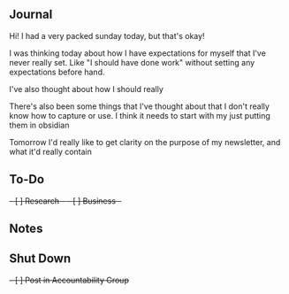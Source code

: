 ## Journal
Hi! I had a very packed sunday today, but that's okay! 

I was thinking today about how I have expectations for myself that I've never really set. Like "I should have done work" without setting any expectations before hand.

I've also thought about how I should really 

There's also been some things that I've thought about that I don't really know how to capture or use. I think it needs to start with my just putting them in obsidian

Tomorrow I'd really like to get clarity on the purpose of my newsletter, and what it'd really contain

## To-Do
<del>- [ ] Research - </del>
<del>- [ ] Business - </del>


## Notes


## Shut Down
<del>- [ ] Post in Accountability Group</del>